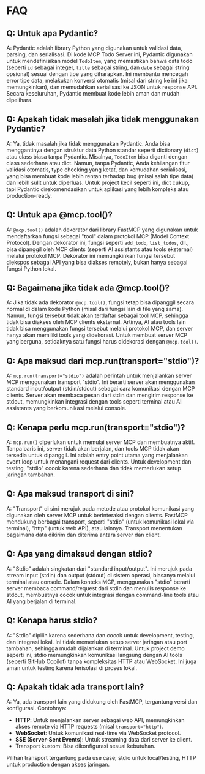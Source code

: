 # FAQ

## Q: Untuk apa Pydantic?

A: Pydantic adalah library Python yang digunakan untuk validasi data, parsing, dan serialisasi. Di kode MCP Todo Server ini, Pydantic digunakan untuk mendefinisikan model `TodoItem`, yang memastikan bahwa data todo (seperti `id` sebagai integer, `title` sebagai string, dan `date` sebagai string opsional) sesuai dengan tipe yang diharapkan. Ini membantu mencegah error tipe data, melakukan konversi otomatis (misal dari string ke int jika memungkinkan), dan memudahkan serialisasi ke JSON untuk response API. Secara keseluruhan, Pydantic membuat kode lebih aman dan mudah dipelihara.

## Q: Apakah tidak masalah jika tidak menggunakan Pydantic?

A: Ya, tidak masalah jika tidak menggunakan Pydantic. Anda bisa menggantinya dengan struktur data Python standar seperti dictionary (`dict`) atau class biasa tanpa Pydantic. Misalnya, `TodoItem` bisa diganti dengan class sederhana atau dict. Namun, tanpa Pydantic, Anda kehilangan fitur validasi otomatis, type checking yang ketat, dan kemudahan serialisasi, yang bisa membuat kode lebih rentan terhadap bug (misal salah tipe data) dan lebih sulit untuk diperluas. Untuk project kecil seperti ini, dict cukup, tapi Pydantic direkomendasikan untuk aplikasi yang lebih kompleks atau production-ready.

## Q: Untuk apa @mcp.tool()?

A: `@mcp.tool()` adalah dekorator dari library FastMCP yang digunakan untuk mendaftarkan fungsi sebagai "tool" dalam protokol MCP (Model Context Protocol). Dengan dekorator ini, fungsi seperti `add_todo`, `list_todos`, dll., bisa dipanggil oleh MCP clients (seperti AI assistants atau tools eksternal) melalui protokol MCP. Dekorator ini memungkinkan fungsi tersebut diekspos sebagai API yang bisa diakses remotely, bukan hanya sebagai fungsi Python lokal.

## Q: Bagaimana jika tidak ada @mcp.tool()?

A: Jika tidak ada dekorator `@mcp.tool()`, fungsi tetap bisa dipanggil secara normal di dalam kode Python (misal dari fungsi lain di file yang sama). Namun, fungsi tersebut tidak akan terdaftar sebagai tool MCP, sehingga tidak bisa diakses oleh MCP clients eksternal. Artinya, AI atau tools lain tidak bisa menggunakan fungsi tersebut melalui protokol MCP, dan server hanya akan memiliki tools yang didekorasi. Untuk membuat server MCP yang berguna, setidaknya satu fungsi harus didekorasi dengan `@mcp.tool()`.

## Q: Apa maksud dari mcp.run(transport="stdio")?

A: `mcp.run(transport="stdio")` adalah perintah untuk menjalankan server MCP menggunakan transport "stdio". Ini berarti server akan menggunakan standard input/output (stdin/stdout) sebagai cara komunikasi dengan MCP clients. Server akan membaca pesan dari stdin dan mengirim response ke stdout, memungkinkan integrasi dengan tools seperti terminal atau AI assistants yang berkomunikasi melalui console.

## Q: Kenapa perlu mcp.run(transport="stdio")?

A: `mcp.run()` diperlukan untuk memulai server MCP dan membuatnya aktif. Tanpa baris ini, server tidak akan berjalan, dan tools MCP tidak akan tersedia untuk dipanggil. Ini adalah entry point utama yang menjalankan event loop untuk menangani request dari clients. Untuk development dan testing, "stdio" cocok karena sederhana dan tidak memerlukan setup jaringan tambahan.

## Q: Apa maksud transport di sini?

A: "Transport" di sini merujuk pada metode atau protokol komunikasi yang digunakan oleh server MCP untuk berinteraksi dengan clients. FastMCP mendukung berbagai transport, seperti "stdio" (untuk komunikasi lokal via terminal), "http" (untuk web API), atau lainnya. Transport menentukan bagaimana data dikirim dan diterima antara server dan client.

## Q: Apa yang dimaksud dengan stdio?

A: "Stdio" adalah singkatan dari "standard input/output". Ini merujuk pada stream input (stdin) dan output (stdout) di sistem operasi, biasanya melalui terminal atau console. Dalam konteks MCP, menggunakan "stdio" berarti server membaca command/request dari stdin dan menulis response ke stdout, membuatnya cocok untuk integrasi dengan command-line tools atau AI yang berjalan di terminal.

## Q: Kenapa harus stdio?

A: "Stdio" dipilih karena sederhana dan cocok untuk development, testing, dan integrasi lokal. Ini tidak memerlukan setup server jaringan atau port tambahan, sehingga mudah dijalankan di terminal. Untuk project demo seperti ini, stdio memungkinkan komunikasi langsung dengan AI tools (seperti GitHub Copilot) tanpa kompleksitas HTTP atau WebSocket. Ini juga aman untuk testing karena terisolasi di proses lokal.

## Q: Apakah tidak ada transport lain?

A: Ya, ada transport lain yang didukung oleh FastMCP, tergantung versi dan konfigurasi. Contohnya:
- **HTTP**: Untuk menjalankan server sebagai web API, memungkinkan akses remote via HTTP requests (misal `transport="http"`).
- **WebSocket**: Untuk komunikasi real-time via WebSocket protocol.
- **SSE (Server-Sent Events)**: Untuk streaming data dari server ke client.
- Transport kustom: Bisa dikonfigurasi sesuai kebutuhan.

Pilihan transport tergantung pada use case; stdio untuk local/testing, HTTP untuk production dengan akses jaringan.

